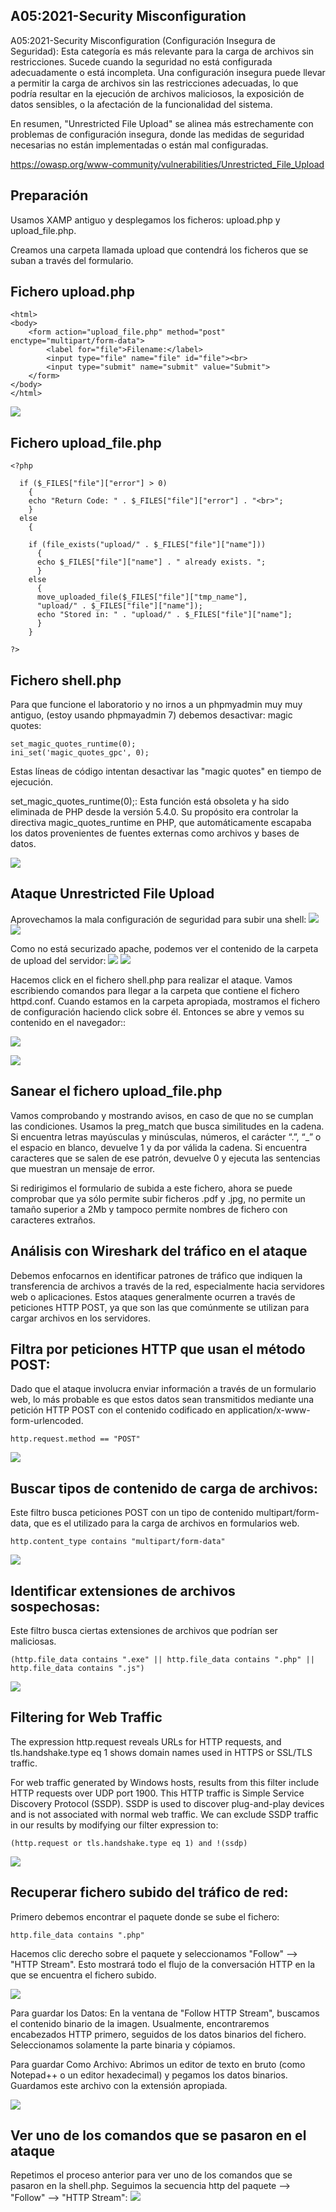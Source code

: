 

## A05:2021-Security Misconfiguration
A05:2021-Security Misconfiguration (Configuración Insegura de Seguridad): Esta categoría es más relevante para la carga de archivos sin restricciones. Sucede cuando la seguridad no está configurada adecuadamente o está incompleta. Una configuración insegura puede llevar a permitir la carga de archivos sin las restricciones adecuadas, lo que podría resultar en la ejecución de archivos maliciosos, la exposición de datos sensibles, o la afectación de la funcionalidad del sistema.

En resumen, "Unrestricted File Upload" se alinea más estrechamente con problemas de configuración insegura, donde las medidas de seguridad necesarias no están implementadas o están mal configuradas.

https://owasp.org/www-community/vulnerabilities/Unrestricted_File_Upload

## Preparación
Usamos XAMP antiguo y desplegamos los ficheros: upload.php y upload_file.php.

Creamos una carpeta llamada upload que contendrá los ficheros que se suban a través del formulario.


## Fichero upload.php
```
<html>
<body>
	<form action="upload_file.php" method="post" enctype="multipart/form-data">
		<label for="file">Filename:</label>
		<input type="file" name="file" id="file"><br>
		<input type="submit" name="submit" value="Submit">
	</form>
</body>
</html>
```
![](capturas/unrestricted-file-upload-lab1-0.png)


## Fichero upload_file.php
```
<?php

  if ($_FILES["file"]["error"] > 0)
    {
    echo "Return Code: " . $_FILES["file"]["error"] . "<br>";
    }
  else
    {

    if (file_exists("upload/" . $_FILES["file"]["name"]))
      {
      echo $_FILES["file"]["name"] . " already exists. ";
      }
    else
      {
      move_uploaded_file($_FILES["file"]["tmp_name"],
      "upload/" . $_FILES["file"]["name"]);
      echo "Stored in: " . "upload/" . $_FILES["file"]["name"];
      }
    }

?>
```

## Fichero shell.php
Para que funcione el laboratorio y no irnos a un phpmyadmin muy muy antiguo, (estoy usando phpmayadmin 7) debemos desactivar: magic quotes:
```
set_magic_quotes_runtime(0);
ini_set('magic_quotes_gpc', 0);
```
Estas líneas de código intentan desactivar las "magic quotes" en tiempo de ejecución.

set_magic_quotes_runtime(0);: Esta función está obsoleta y ha sido eliminada de PHP desde la versión 5.4.0. Su propósito era controlar la directiva magic_quotes_runtime en PHP, que automáticamente escapaba los datos provenientes de fuentes externas como archivos y bases de datos.

![](capturas/unrestricted-file-upload-lab1-7.png)


## Ataque Unrestricted File Upload
Aprovechamos la mala configuración de seguridad para subir una shell:
![](capturas/unrestricted-file-upload-lab1-6.png)
![](capturas/unrestricted-file-upload-lab1.png)

Como no está securizado apache, podemos ver el contenido de la carpeta de upload del
servidor:
![](capturas/unrestricted-file-upload-lab1-2.png)
![](capturas/unrestricted-file-upload-lab1-3.png)


Hacemos click en el fichero shell.php para realizar el ataque. Vamos escribiendo comandos para llegar a la carpeta que contiene el fichero httpd.conf. Cuando estamos en la carpeta apropiada, mostramos el fichero de configuración haciendo click sobre él. Entonces se abre y vemos su contenido en el navegador::

![](capturas/unrestricted-file-upload-lab1-4.png)



![](capturas/unrestricted-file-upload-lab1-5.png)


## Sanear el fichero upload_file.php
Vamos comprobando y mostrando avisos, en caso de que no se cumplan las condiciones. Usamos la preg_match que busca similitudes en la cadena. Si encuentra letras mayúsculas y minúsculas, números, el carácter “.”, “_” o el espacio en blanco, devuelve 1 y da por válida la cadena. Si encuentra caracteres que se salen de ese patrón, devuelve 0 y ejecuta las sentencias que muestran un mensaje de error.


Si redirigimos el formulario de subida a este fichero, ahora se puede comprobar que ya sólo permite subir ficheros .pdf y .jpg, no permite un tamaño superior a 2Mb y tampoco permite nombres de fichero con caracteres extraños.


## Análisis con Wireshark del tráfico en el ataque
Debemos enfocarnos en identificar patrones de tráfico que indiquen la transferencia de archivos a través de la red, especialmente hacia servidores web o aplicaciones. Estos ataques generalmente ocurren a través de peticiones HTTP POST, ya que son las que comúnmente se utilizan para cargar archivos en los servidores.

## Filtra por peticiones HTTP que usan el método POST:
Dado que el ataque involucra enviar información a través de un formulario web, lo más probable es que estos datos sean transmitidos mediante una petición HTTP POST con el contenido codificado en application/x-www-form-urlencoded.
```
http.request.method == "POST"
```
![](capturas/unrestricted-file-upload-lab1-8.png)


## Buscar tipos de contenido de carga de archivos:
Este filtro busca peticiones POST con un tipo de contenido multipart/form-data, que es el utilizado para la carga de archivos en formularios web.
```
http.content_type contains "multipart/form-data"
```
![](capturas/unrestricted-file-upload-lab1-9.png)


## Identificar extensiones de archivos sospechosas:
Este filtro busca ciertas extensiones de archivos que podrían ser maliciosas.
```
(http.file_data contains ".exe" || http.file_data contains ".php" || http.file_data contains ".js")
```
![](capturas/unrestricted-file-upload-lab1-10.png)


## Filtering for Web Traffic
The expression http.request reveals URLs for HTTP requests, and tls.handshake.type eq 1 shows domain names used in HTTPS or SSL/TLS traffic.

For web traffic generated by Windows hosts, results from this filter include HTTP requests over UDP port 1900. This HTTP traffic is Simple Service Discovery Protocol (SSDP). SSDP is used to discover plug-and-play devices and is not associated with normal web traffic. We can exclude SSDP traffic in our results by modifying our filter expression to:
```
(http.request or tls.handshake.type eq 1) and !(ssdp)
```
![](capturas/unrestricted-file-upload-lab1-11.png)


## Recuperar fichero subido del tráfico de red:
Primero debemos encontrar el paquete donde se sube el fichero:
```
http.file_data contains ".php" 
```

Hacemos clic derecho sobre el paquete y seleccionamos "Follow" --> "HTTP Stream". Esto  mostrará todo el flujo de la conversación HTTP en la que se encuentra el fichero subido.

![](capturas/unrestricted-file-upload-lab1-12.png)

Para guardar los Datos: En la ventana de "Follow HTTP Stream", buscamos el contenido binario de la imagen. Usualmente, encontraremos encabezados HTTP primero, seguidos de los datos binarios del fichero. Seleccionamos solamente la parte binaria y cópiamos.

Para guardar Como Archivo: Abrimos un editor de texto en bruto (como Notepad++ o un editor hexadecimal) y pegamos  los datos binarios. Guardamos este archivo con la extensión apropiada.

![](capturas/unrestricted-file-upload-lab1-13.png)


## Ver uno de los comandos que se pasaron en el ataque
Repetimos el proceso anterior para ver uno de los comandos que se pasaron en la shell.php. Seguimos la secuencia http del paquete --> "Follow" --> "HTTP Stream":
![](capturas/unrestricted-file-upload-lab1-14.png)

